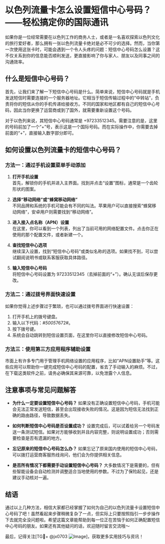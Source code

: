 # 以色列流量卡怎么设置短信中心号码？——轻松搞定你的国际通讯

如果你是一位经常需要在以色列工作的商务人士，或者是一名喜欢探索以色列文化的旅行爱好者，那么拥有一张以色列流量卡绝对是必不可少的选择。然而，当你第一次使用这张卡时，可能会遇到一个令人头疼的问题：短信中心号码怎么设置？这不仅关系到你的信息能否顺利发送，更直接影响了你与家人、朋友以及同事之间的沟通效率。

## 什么是短信中心号码？

首先，让我们来了解一下短信中心号码是什么。简单来说，短信中心号码就是手机发送短信时需要连接的一个服务器地址。它相当于短信传输过程中的“中转站”，负责将你的短信从你的手机传递给接收方。不同的国家和地区都有自己的短信中心号码，因此当你更换了运营商或到了国外，就需要重新设置这个号码。

对于以色列来说，其短信中心号码通常是 +97233512345。需要注意的是，这里的号码前加了一个“+”号，表示这是一个国际号码。而在实际操作中，你需要去掉前面的“+”，直接输入数字部分即可。

## 如何设置以色列流量卡的短信中心号码？

### 方法一：通过手机设置菜单手动添加

1. **打开手机设置**  
   首先，解锁你的手机并进入主界面。找到并点击“设置”图标，通常是一个齿轮形状的图案。

2. **选择“移动网络”或“蜂窝移动网络”**  
   不同品牌和系统的手机可能会有不同的叫法。苹果用户可以直接搜索“蜂窝移动网络”，安卓用户则需要找到“移动网络”。

3. **进入接入点名称（APN）设置**  
   在这里，你可以看到一个列表，列出了当前可用的网络配置文件。点击你正在使用的那个配置文件，或者新建一个。

4. **查找短信中心选项**  
   继续深入设置，找到“短信中心号码”或类似名称的选项。如果找不到，可以尝试翻阅说明书或联系客服获取具体路径。

5. **输入短信中心号码**  
   将短信中心号码设置为 97233512345（去掉前面的“+”）。确认无误后保存更改。

### 方法二：通过拨号界面快速设置

如果你觉得上述步骤过于繁琐，也可以通过拨号界面进行快速设置：

1. 打开手机上的拨号键盘。
2. 输入以下代码：*#5005*7672#。
3. 按下拨号键。
4. 系统会自动跳转到短信设置页面，在这里你可以直接修改短信中心号码。

### 方法三：使用第三方应用程序辅助设置

市面上有许多专门用于管理手机网络设置的应用程序，比如“APN设置助手”等。这些应用可以帮助你一键完成短信中心号码的配置，省去了手动输入的麻烦。不过，在下载这类软件之前，请务必确保其来源可靠，以免泄露个人信息。

## 注意事项与常见问题解答

- **为什么一定要设置短信中心号码？**
  如果没有正确设置短信中心号码，手机可能会无法正常发送短信，甚至会出现接收失败的情况。这是因为短信无法找到正确的路由路径，导致数据丢失。

- **如何判断短信中心号码是否设置成功？**
  设置完成后，可以试着给另一个号码发送一条测试短信。如果对方能够收到并且内容完整，则说明设置成功；否则需要检查是否有遗漏的地方。

- **忘记原来的短信中心号码怎么办？**
  如果忘记了原来国内使用的短信中心号码，可以拨打运营商客服热线询问，他们会为你提供相关信息。

- **是否所有情况下都需要手动设置短信中心号码？**
  大多数情况下是需要的，但有些智能设备会自动检测并调整适合当地使用的参数。不过为了保险起见，还是建议手动核对一遍。

## 结语

通过以上几种方法，相信大家都已经掌握了如何为自己的以色列流量卡设置短信中心号码了吧！虽然看起来步骤稍微复杂了一点，但实际上只要按照指引一步步操作下去就完全没问题啦。希望这篇文章能帮助到每一位正在苦恼于如何正确配置短信中心号码的朋友。如果还有其他疑问的话，欢迎随时留言交流哦～

最后，记得关注[TG💪+ @jx0703 ![Image](https://github.com/user-attachments/assets/dbca1d08-cadb-493c-b0ec-ad6f7a83f270)]，获取更多实用技巧与资讯！